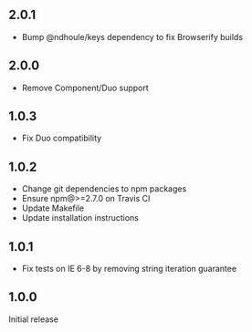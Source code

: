 ## 2.0.1

- Bump @ndhoule/keys dependency to fix Browserify builds

## 2.0.0

- Remove Component/Duo support

## 1.0.3

- Fix Duo compatibility

## 1.0.2

- Change git dependencies to npm packages
- Ensure npm@>=2.7.0 on Travis CI
- Update Makefile
- Update installation instructions

## 1.0.1

- Fix tests on IE 6-8 by removing string iteration guarantee

## 1.0.0

Initial release
